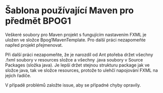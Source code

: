 # Šablona používající Maven pro předmět BPOG1

Veškeré soubory pro Maven projekt s fungujícím nastavením FXML je uložen ve složce Bpog1MavenTemplate. Pro další práci nezapomeňte napřed projekt přejmenovat.

Při další práci nezapomeňte, že je narozdíl od Ant ptořeba držet všechny .fxml soubory v resources složce a všechny .java soubory v Source Packages (složka java). Je lepší držet stejnou strukturu package jak ve složce java, tak ve složce resources, protože to ulehčí napojování FXML na jejich řadiče.

V případě problémů založte issue, aby se případné chyby opravily.
